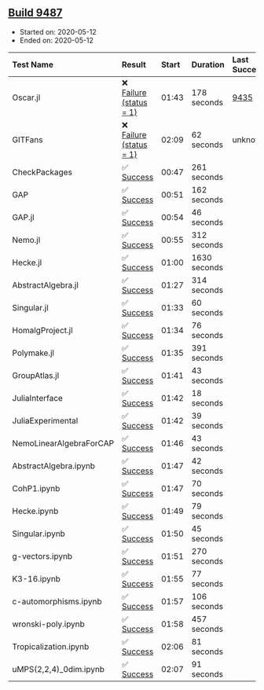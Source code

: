 ## [Build 9487](https://oscarci.mathematik.uni-kl.de/job/oscar/9487/)

* Started on: 2020-05-12
* Ended on: 2020-05-12

| Test Name    | Result | Start | Duration | Last Success | First Failure |
|:-------------|:-------|:------|:---------|:-------------|:--------------|
| Oscar.jl | ❌ [Failure (status = 1)](https://oscarci.mathematik.uni-kl.de/job/oscar/9487/artifact/logs/build-9487/Oscar.jl.log) | 01:43 | 178 seconds | [9435](https://oscarci.mathematik.uni-kl.de/job/oscar/9435/) | [9436](https://oscarci.mathematik.uni-kl.de/job/oscar/9436/) |
| GITFans | ❌ [Failure (status = 1)](https://oscarci.mathematik.uni-kl.de/job/oscar/9487/artifact/logs/build-9487/GITFans.log) | 02:09 | 62 seconds | unknown | unknown |
| CheckPackages | ✅ [Success](https://oscarci.mathematik.uni-kl.de/job/oscar/9487/artifact/logs/build-9487/CheckPackages.log) | 00:47 | 261 seconds |  |  |
| GAP | ✅ [Success](https://oscarci.mathematik.uni-kl.de/job/oscar/9487/artifact/logs/build-9487/GAP.log) | 00:51 | 162 seconds |  |  |
| GAP.jl | ✅ [Success](https://oscarci.mathematik.uni-kl.de/job/oscar/9487/artifact/logs/build-9487/GAP.jl.log) | 00:54 | 46 seconds |  |  |
| Nemo.jl | ✅ [Success](https://oscarci.mathematik.uni-kl.de/job/oscar/9487/artifact/logs/build-9487/Nemo.jl.log) | 00:55 | 312 seconds |  |  |
| Hecke.jl | ✅ [Success](https://oscarci.mathematik.uni-kl.de/job/oscar/9487/artifact/logs/build-9487/Hecke.jl.log) | 01:00 | 1630 seconds |  |  |
| AbstractAlgebra.jl | ✅ [Success](https://oscarci.mathematik.uni-kl.de/job/oscar/9487/artifact/logs/build-9487/AbstractAlgebra.jl.log) | 01:27 | 314 seconds |  |  |
| Singular.jl | ✅ [Success](https://oscarci.mathematik.uni-kl.de/job/oscar/9487/artifact/logs/build-9487/Singular.jl.log) | 01:33 | 60 seconds |  |  |
| HomalgProject.jl | ✅ [Success](https://oscarci.mathematik.uni-kl.de/job/oscar/9487/artifact/logs/build-9487/HomalgProject.jl.log) | 01:34 | 76 seconds |  |  |
| Polymake.jl | ✅ [Success](https://oscarci.mathematik.uni-kl.de/job/oscar/9487/artifact/logs/build-9487/Polymake.jl.log) | 01:35 | 391 seconds |  |  |
| GroupAtlas.jl | ✅ [Success](https://oscarci.mathematik.uni-kl.de/job/oscar/9487/artifact/logs/build-9487/GroupAtlas.jl.log) | 01:41 | 43 seconds |  |  |
| JuliaInterface | ✅ [Success](https://oscarci.mathematik.uni-kl.de/job/oscar/9487/artifact/logs/build-9487/JuliaInterface.log) | 01:42 | 18 seconds |  |  |
| JuliaExperimental | ✅ [Success](https://oscarci.mathematik.uni-kl.de/job/oscar/9487/artifact/logs/build-9487/JuliaExperimental.log) | 01:42 | 39 seconds |  |  |
| NemoLinearAlgebraForCAP | ✅ [Success](https://oscarci.mathematik.uni-kl.de/job/oscar/9487/artifact/logs/build-9487/NemoLinearAlgebraForCAP.log) | 01:46 | 43 seconds |  |  |
| AbstractAlgebra.ipynb | ✅ [Success](https://oscarci.mathematik.uni-kl.de/job/oscar/9487/artifact/logs/build-9487/AbstractAlgebra.ipynb.log) | 01:47 | 42 seconds |  |  |
| CohP1.ipynb | ✅ [Success](https://oscarci.mathematik.uni-kl.de/job/oscar/9487/artifact/logs/build-9487/CohP1.ipynb.log) | 01:47 | 70 seconds |  |  |
| Hecke.ipynb | ✅ [Success](https://oscarci.mathematik.uni-kl.de/job/oscar/9487/artifact/logs/build-9487/Hecke.ipynb.log) | 01:49 | 79 seconds |  |  |
| Singular.ipynb | ✅ [Success](https://oscarci.mathematik.uni-kl.de/job/oscar/9487/artifact/logs/build-9487/Singular.ipynb.log) | 01:50 | 45 seconds |  |  |
| g-vectors.ipynb | ✅ [Success](https://oscarci.mathematik.uni-kl.de/job/oscar/9487/artifact/logs/build-9487/g-vectors.ipynb.log) | 01:51 | 270 seconds |  |  |
| K3-16.ipynb | ✅ [Success](https://oscarci.mathematik.uni-kl.de/job/oscar/9487/artifact/logs/build-9487/K3-16.ipynb.log) | 01:55 | 77 seconds |  |  |
| c-automorphisms.ipynb | ✅ [Success](https://oscarci.mathematik.uni-kl.de/job/oscar/9487/artifact/logs/build-9487/c-automorphisms.ipynb.log) | 01:57 | 106 seconds |  |  |
| wronski-poly.ipynb | ✅ [Success](https://oscarci.mathematik.uni-kl.de/job/oscar/9487/artifact/logs/build-9487/wronski-poly.ipynb.log) | 01:58 | 457 seconds |  |  |
| Tropicalization.ipynb | ✅ [Success](https://oscarci.mathematik.uni-kl.de/job/oscar/9487/artifact/logs/build-9487/Tropicalization.ipynb.log) | 02:06 | 81 seconds |  |  |
| uMPS(2,2,4)_0dim.ipynb | ✅ [Success](https://oscarci.mathematik.uni-kl.de/job/oscar/9487/artifact/logs/build-9487/uMPS-2-2-4-_0dim.ipynb.log) | 02:07 | 91 seconds |  |  |
